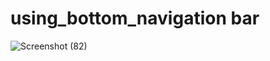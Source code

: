 # using_bottom_navigation bar

![Screenshot (82)](https://user-images.githubusercontent.com/88321261/131284851-3d3a4176-6135-4d10-b5b6-11465764e1e6.png)

